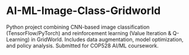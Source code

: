 # AI-ML-Image-Class-Gridworld
Python project combining CNN-based image classification (TensorFlow/PyTorch) and reinforcement learning (Value Iteration &amp; Q-Learning) in GridWorld. Includes data augmentation, model optimization, and policy analysis. Submitted for COP528 AI/ML coursework.
